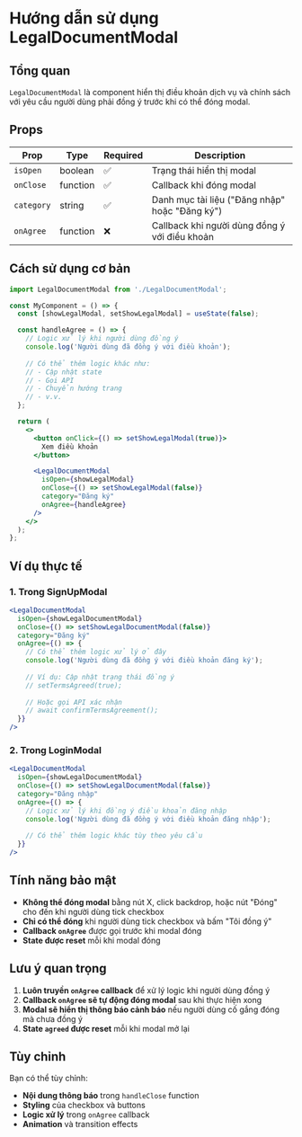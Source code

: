 # Hướng dẫn sử dụng LegalDocumentModal

## Tổng quan
`LegalDocumentModal` là component hiển thị điều khoản dịch vụ và chính sách với yêu cầu người dùng phải đồng ý trước khi có thể đóng modal.

## Props

| Prop | Type | Required | Description |
|------|------|----------|-------------|
| `isOpen` | boolean | ✅ | Trạng thái hiển thị modal |
| `onClose` | function | ✅ | Callback khi đóng modal |
| `category` | string | ✅ | Danh mục tài liệu ("Đăng nhập" hoặc "Đăng ký") |
| `onAgree` | function | ❌ | Callback khi người dùng đồng ý với điều khoản |

## Cách sử dụng cơ bản

```jsx
import LegalDocumentModal from './LegalDocumentModal';

const MyComponent = () => {
  const [showLegalModal, setShowLegalModal] = useState(false);

  const handleAgree = () => {
    // Logic xử lý khi người dùng đồng ý
    console.log('Người dùng đã đồng ý với điều khoản');
    
    // Có thể thêm logic khác như:
    // - Cập nhật state
    // - Gọi API
    // - Chuyển hướng trang
    // - v.v.
  };

  return (
    <>
      <button onClick={() => setShowLegalModal(true)}>
        Xem điều khoản
      </button>

      <LegalDocumentModal
        isOpen={showLegalModal}
        onClose={() => setShowLegalModal(false)}
        category="Đăng ký"
        onAgree={handleAgree}
      />
    </>
  );
};
```

## Ví dụ thực tế

### 1. Trong SignUpModal
```jsx
<LegalDocumentModal
  isOpen={showLegalDocumentModal}
  onClose={() => setShowLegalDocumentModal(false)}
  category="Đăng ký"
  onAgree={() => {
    // Có thể thêm logic xử lý ở đây
    console.log('Người dùng đã đồng ý với điều khoản đăng ký');
    
    // Ví dụ: Cập nhật trạng thái đồng ý
    // setTermsAgreed(true);
    
    // Hoặc gọi API xác nhận
    // await confirmTermsAgreement();
  }}
/>
```

### 2. Trong LoginModal
```jsx
<LegalDocumentModal
  isOpen={showLegalDocumentModal}
  onClose={() => setShowLegalDocumentModal(false)}
  category="Đăng nhập"
  onAgree={() => {
    // Logic xử lý khi đồng ý điều khoản đăng nhập
    console.log('Người dùng đã đồng ý với điều khoản đăng nhập');
    
    // Có thể thêm logic khác tùy theo yêu cầu
  }}
/>
```

## Tính năng bảo mật

- **Không thể đóng modal** bằng nút X, click backdrop, hoặc nút "Đóng" cho đến khi người dùng tick checkbox
- **Chỉ có thể đóng** khi người dùng tick checkbox và bấm "Tôi đồng ý"
- **Callback `onAgree`** được gọi trước khi modal đóng
- **State được reset** mỗi khi modal đóng

## Lưu ý quan trọng

1. **Luôn truyền `onAgree` callback** để xử lý logic khi người dùng đồng ý
2. **Callback `onAgree` sẽ tự động đóng modal** sau khi thực hiện xong
3. **Modal sẽ hiển thị thông báo cảnh báo** nếu người dùng cố gắng đóng mà chưa đồng ý
4. **State `agreed` được reset** mỗi khi modal mở lại

## Tùy chỉnh

Bạn có thể tùy chỉnh:
- **Nội dung thông báo** trong `handleClose` function
- **Styling** của checkbox và buttons
- **Logic xử lý** trong `onAgree` callback
- **Animation** và transition effects
